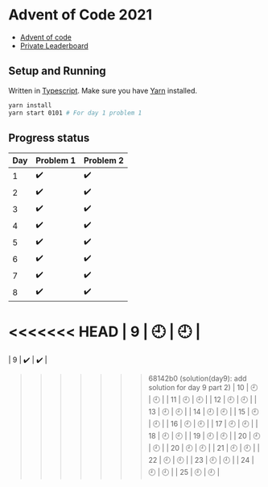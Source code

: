 # Advent of Code 2021

- [Advent of code](https://adventofcode.com/)
- [Private Leaderboard](https://adventofcode.com/2021/leaderboard/private/view/1117715)

## Setup and Running

Written in [Typescript](https://www.typescriptlang.org/). Make sure you have
[Yarn](https://adventofcode.com/) installed.

```sh
yarn install
yarn start 0101 # For day 1 problem 1
```

## Progress status

| Day | Problem 1          | Problem 2          |
| --- | ------------------ | ------------------ |
| 1   | :heavy_check_mark: | :heavy_check_mark: |
| 2   | :heavy_check_mark: | :heavy_check_mark: |
| 3   | :heavy_check_mark: | :heavy_check_mark: |
| 4   | :heavy_check_mark: | :heavy_check_mark: |
| 5   | :heavy_check_mark: | :heavy_check_mark: |
| 6   | :heavy_check_mark: | :heavy_check_mark: |
| 7   | :heavy_check_mark: | :heavy_check_mark: |
| 8   | :heavy_check_mark: | :heavy_check_mark: |
<<<<<<< HEAD
| 9   | :clock9:           | :clock9:           |
=======
| 9   | :heavy_check_mark: | :heavy_check_mark: |
>>>>>>> 68142b0 (solution(day9): add solution for day 9 part 2)
| 10  | :clock9:           | :clock9:           |
| 11  | :clock9:           | :clock9:           |
| 12  | :clock9:           | :clock9:           |
| 13  | :clock9:           | :clock9:           |
| 14  | :clock9:           | :clock9:           |
| 15  | :clock9:           | :clock9:           |
| 16  | :clock9:           | :clock9:           |
| 17  | :clock9:           | :clock9:           |
| 18  | :clock9:           | :clock9:           |
| 19  | :clock9:           | :clock9:           |
| 20  | :clock9:           | :clock9:           |
| 20  | :clock9:           | :clock9:           |
| 21  | :clock9:           | :clock9:           |
| 22  | :clock9:           | :clock9:           |
| 23  | :clock9:           | :clock9:           |
| 24  | :clock9:           | :clock9:           |
| 25  | :clock9:           | :clock9:           |
